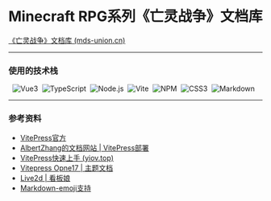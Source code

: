 # Minecraft RPG系列《亡灵战争》文档库

[《亡灵战争》文档库 (mds-union.cn)](https://docs.mds-union.cn/)

---

### 使用的技术栈

<p> 
    <img src="https://img.shields.io/badge/-Vue3-C0C0C0?logo=Vue.js&logoColor=4FC08D" alt="Vue3" style="display: inline-block;" /> 
    <img src="https://img.shields.io/badge/-TypeScript-C0C0C0?logo=TypeScript&logoColor=3178C6" alt="TypeScript" style="display: inline-block;" /> 
    <img src="https://img.shields.io/badge/-Node.js-D3D3D3?logo=Node.js&logoColor=339933" alt="Node.js" style="display: inline-block;" /> 
    <img src="https://img.shields.io/badge/-Vite-D3D3D3?logo=Vite&logoColor=646CFF" alt="Vite" style="display: inline-block;" /> 
    <img src="https://img.shields.io/badge/-NPM-C0C0C0?logo=npm&logoColor=CB3837" alt="NPM" style="display: inline-block;" /> 
    <img src="https://img.shields.io/badge/-CSS3-A9A9A9?logo=CSS3&logoColor=1572B6" alt="CSS3" style="display: inline-block;" /> 
    <img src="https://img.shields.io/badge/-Markdown-000?logo=Markdown&logoColor=FFF" alt="Markdown" style="display: inline-block;" /> 
</p>


---

### 参考资料

* [VitePress官方](https://vitepress.dev/)
* [AlbertZhang的文档网站 | VitePress部署](https://docs.bugdesigner.cn/docs/Tutorial/vitepress.html)
* [VitePress快速上手 (yiov.top)](https://vitepress.yiov.top/)
* [Vitepress Opne17 | 主题文档](https://vitepress.open17.vip/)
* [Live2d | 看板娘](https://github.com/xinlei3166/vuepress-plugin-live2d-plus?tab=readme-ov-file)
* [Markdown-emoji支持](https://github.com/markdown-it/markdown-it-emoji/blob/master/lib/data/full.mjs)
